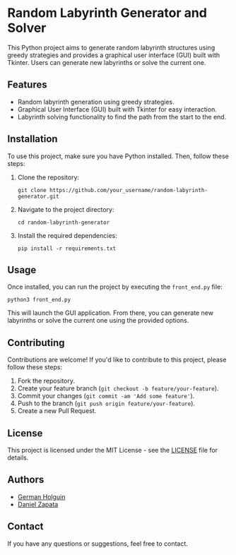 # Random Labyrinth Generator and Solver

This Python project aims to generate random labyrinth structures using greedy strategies and provides a graphical user interface (GUI) built with Tkinter. Users can generate new labyrinths or solve the current one.

## Features

- Random labyrinth generation using greedy strategies.
- Graphical User Interface (GUI) built with Tkinter for easy interaction.
- Labyrinth solving functionality to find the path from the start to the end.

## Installation

To use this project, make sure you have Python installed. Then, follow these steps:

1. Clone the repository:

    ```
    git clone https://github.com/your_username/random-labyrinth-generator.git
    ```

2. Navigate to the project directory:

    ```
    cd random-labyrinth-generator
    ```

3. Install the required dependencies:

    ```
    pip install -r requirements.txt
    ```

## Usage

Once installed, you can run the project by executing the `front_end.py` file:

   ```
   python3 front_end.py
   ```

This will launch the GUI application. From there, you can generate new labyrinths or solve the current one using the provided options.

## Contributing

Contributions are welcome! If you'd like to contribute to this project, please follow these steps:

1. Fork the repository.
2. Create your feature branch (`git checkout -b feature/your-feature`).
3. Commit your changes (`git commit -am 'Add some feature'`).
4. Push to the branch (`git push origin feature/your-feature`).
5. Create a new Pull Request.

## License

This project is licensed under the MIT License - see the [LICENSE](LICENSE) file for details.



## Authors
- [German Holguin](https://github.com/gholguin)
- [Daniel Zapata](https://github.com/DnelZpt) 

## Contact

If you have any questions or suggestions, feel free to contact.

